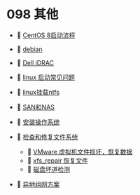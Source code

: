 # 098 其他

* 📄 [CentOS 8启动流程](siyuan://blocks/20230610173636-annyvql)
* 📄 [debian](siyuan://blocks/20230610173803-kkaj36d)
* 📄 [Dell iDRAC](siyuan://blocks/20230610173807-b74d3jq)
* 📄 [linux 启动常见问题](siyuan://blocks/20230610173721-im6lk32)
* 📄 [linux挂载ntfs](siyuan://blocks/20230610173809-xj743ki)
* 📄 [SAN和NAS](siyuan://blocks/20230610173708-ys94jvb)
* 📄 [安装操作系统](siyuan://blocks/20230807112554-trculg9)
* 📑 [检查和修复文件系统](siyuan://blocks/20230610173812-sgy7udv)

  * 📄 [VMware 虚拟机文件损坏，恢复数据](siyuan://blocks/20230610173756-g0rr6no)
  * 📄 [xfs_repair 恢复文件](siyuan://blocks/20230610173742-6nnaxsf)
  * 📄 [磁盘坏道检测](siyuan://blocks/20230610173756-wkq288r)
* 📄 [异地组网方案](siyuan://blocks/20230610173752-90g310l)

‍

